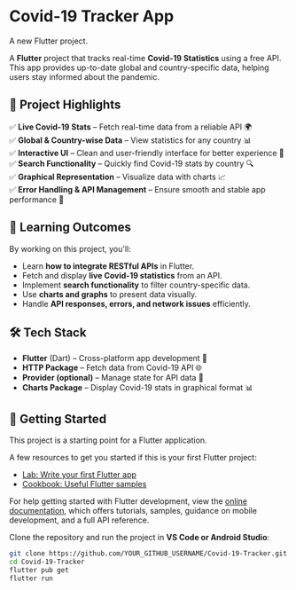 # Covid-19 Tracker App

A new Flutter project. 

A **Flutter** project that tracks real-time **Covid-19 Statistics** using a free API. This app provides up-to-date global and country-specific data, helping users stay informed about the pandemic.  

## 📌 Project Highlights  

✅ **Live Covid-19 Stats** – Fetch real-time data from a reliable API 🌍  
✅ **Global & Country-wise Data** – View statistics for any country 📊  
✅ **Interactive UI** – Clean and user-friendly interface for better experience 🎨  
✅ **Search Functionality** – Quickly find Covid-19 stats by country 🔍  
✅ **Graphical Representation** – Visualize data with charts 📈  
✅ **Error Handling & API Management** – Ensure smooth and stable app performance 🚀  

## 📖 Learning Outcomes  

By working on this project, you'll:  

- Learn **how to integrate RESTful APIs** in Flutter.  
- Fetch and display **live Covid-19 statistics** from an API.  
- Implement **search functionality** to filter country-specific data.  
- Use **charts and graphs** to present data visually.  
- Handle **API responses, errors, and network issues** efficiently.  

## 🛠️ Tech Stack  

- **Flutter** (Dart) – Cross-platform app development 📱  
- **HTTP Package** – Fetch data from Covid-19 API 🌐  
- **Provider (optional)** – Manage state for API data 🔄  
- **Charts Package** – Display Covid-19 stats in graphical format 📊  

## 🎯 Getting Started  

This project is a starting point for a Flutter application.

A few resources to get you started if this is your first Flutter project:

- [Lab: Write your first Flutter app](https://docs.flutter.dev/get-started/codelab)
- [Cookbook: Useful Flutter samples](https://docs.flutter.dev/cookbook)

For help getting started with Flutter development, view the
[online documentation](https://docs.flutter.dev/), which offers tutorials,
samples, guidance on mobile development, and a full API reference.

Clone the repository and run the project in **VS Code or Android Studio**:  

```bash
git clone https://github.com/YOUR_GITHUB_USERNAME/Covid-19-Tracker.git
cd Covid-19-Tracker
flutter pub get
flutter run
